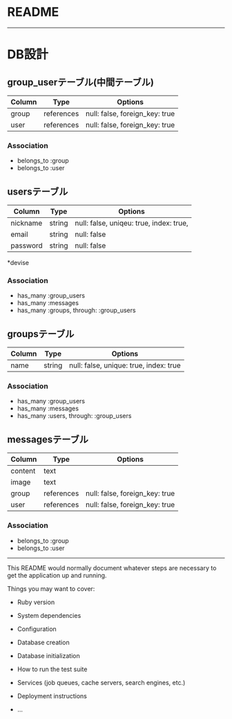 # README
---
# DB設計

## group_userテーブル(中間テーブル)

| Column | Type       | Options                        |
| ------ | ---------- | ------------------------------ |
| group  | references | null: false, foreign_key: true |
| user   | references | null: false, foreign_key: true |

### Association

- belongs_to :group
- belongs_to :user



## usersテーブル

| Column   | Type   | Options     |
| -------- | ------ | ----------- |
| nickname | string | null: false, uniqeu: true, index: true, |
| email    | string | null: false |
| password | string | null: false |

*devise

### Association

- has_many :group_users
- has_many :messages
- has_many :groups, through: :group_users


## groupsテーブル

| Column    | Type   | Options                                |
| --------- | ------ | -------------------------------------- |
| name      | string | null: false, unique: true, index: true |

### Association

- has_many :group_users
- has_many :messages
- has_many :users, through: :group_users


## messagesテーブル

| Column    | Type       | Options                        |
| --------- | ---------- | ------------------------------ |
| content   | text       |                                |
| image     | text       |                                |
| group     | references | null: false, foreign_key: true |
| user      | references | null: false, foreign_key: true |

### Association

- belongs_to :group
- belongs_to :user

---

This README would normally document whatever steps are necessary to get the
application up and running.

Things you may want to cover:

* Ruby version

* System dependencies

* Configuration

* Database creation

* Database initialization

* How to run the test suite

* Services (job queues, cache servers, search engines, etc.)

* Deployment instructions

* ...
